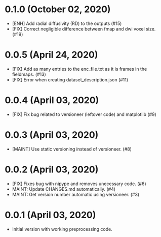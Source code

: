 0.1.0 (October 02, 2020)
========================

  * [ENH] Add radial diffusivity (RD) to the outputs (#15)
  * [FIX] Correct negligible difference between fmap and dwi voxel size. (#19)


0.0.5 (April 24, 2020)
======================

  * [FIX] Add as many entries to the enc_file.txt as it is frames in the fieldmaps. (#13)
  * [FIX] Error when creating dataset_description.json (#11)


0.0.4 (April 03, 2020)
======================

  * [FIX] Fix bug related to versioneer (leftover code) and matplotlib (#9)


0.0.3 (April 03, 2020)
======================

  * [MAINT] Use static versioning instead of versioneer. (#8)


0.0.2 (April 03, 2020)
======================

  * [FIX] Fixes bug with nipype and removes unecessary code. (#6)
  * MAINT: Update CHANGES.md automatically. (#4)
  * MAINT: Get version number automatic using versioneer. (#3)


0.0.1 (April 03, 2020)
======================

* Initial version with working preprocessing code.
